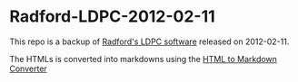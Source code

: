 # Radford-LDPC-2012-02-11
This repo is a backup of [Radford's LDPC software](http://www.cs.toronto.edu/~radford/ftp/LDPC-2012-02-11/index.html) released on 2012-02-11.

The HTMLs is converted into markdowns using the [HTML to Markdown Converter](https://www.browserling.com/tools/html-to-markdown)
